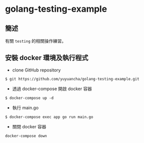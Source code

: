 # golang-testing-example

## 簡述

有關 `testing` 的相關操作練習。

## 安裝 docker 環境及執行程式

* clone GitHub repository
```
$ git https://github.com/yuyuancha/golang-testing-example.git
```

* 透過 docker-compose 開啟 docker 容器
```
$ docker-compose up -d
```

* 執行 main.go
```
$ docker-compose exec app go run main.go
```

* 關閉 docker 容器
```
docker-compose down
```
